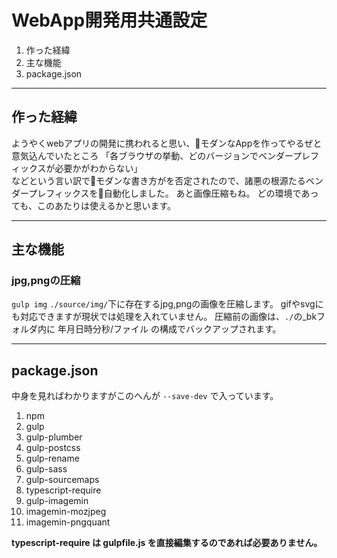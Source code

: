 # WebApp開発用共通設定  
1. 作った経緯
1. 主な機能
1. package.json
<!-- 1. gulpfile.ts -->

---
## 作った経緯
ようやくwebアプリの開発に携われると思い、モダンなAppを作ってやるぜと意気込んでいたところ
「各ブラウザの挙動、どのバージョンでベンダープレフィックスが必要かがわからない」  
などという言い訳でモダンな書き方がを否定されたので、諸悪の根源たるベンダープレフィックスを自動化しました。
あと画像圧縮もね。
どの環境であっても、このあたりは使えるかと思います。

---
## 主な機能

<!-- ### sass/scss から cssへのコンパイル
`gulp css`

sass/scssをlib-sassでcssにコンパイルし、
postCSSを介してベンダープレフィックスやmediaQueryの最適化を行います。 -->
### jpg,pngの圧縮
`gulp img`
`./source/img/`下に存在するjpg,pngの画像を圧縮します。
gifやsvgにも対応できますが現状では処理を入れていません。
圧縮前の画像は、`./`の_bkフォルダ内に
年月日時分秒/ファイル の構成でバックアップされます。

---
## package.json
中身を見ればわかりますがこのへんが `--save-dev` で入っています。
1. npm
1. gulp
1. gulp-plumber
1. gulp-postcss
1. gulp-rename
1. gulp-sass
1. gulp-sourcemaps
1. typescript-require
1. gulp-imagemin
1. imagemin-mozjpeg
1. imagemin-pngquant

**typescript-require は gulpfile.js を直接編集するのであれば必要ありません。**

<!-- ---
## gulpfile.ts -->
